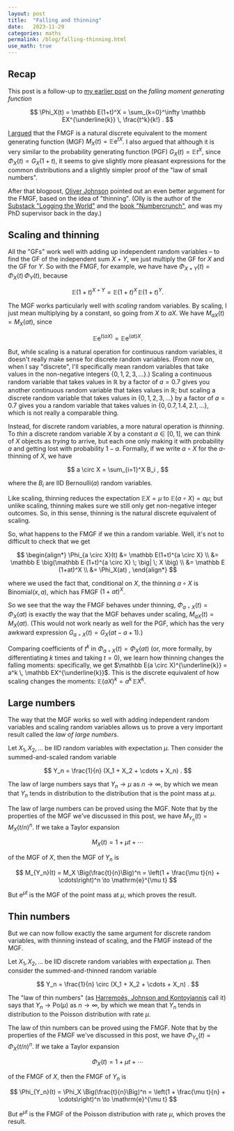 ```yaml
---
layout: post
title:  "Falling and thinning"
date:   2023-11-29
categories: maths
permalink: /blog/falling-thinning.html
use_math: true
---
```


## Recap

This post is a follow-up to [my earlier post](falling-moments.html) on the *falling moment generating function*

$$ \Phi_X(t) = \mathbb E(1+t)^X = \sum_{k=0}^\infty \mathbb EX^{\underline{k}} \, \frac{t^k}{k!} . $$

[I argued](falling-moments.html) that the FMGF is a natural discrete equivalent to the moment generating function (MGF) $M_X(t) = \mathbb E\mathrm{e}^{tX}$. I also argued that although it is very similar to the probability generating function (PGF) $G_X(t) = \mathbb Et^X$, since $\Phi_X(t) = G_X(1+t)$, it seems to give slightly more pleasant expressions for the common distributions and a slightly simpler proof of the "law of small numbers".

After that blogpost, [Oliver Johnson](https://twitter.com/orbit_silver/status/1729435474005983309) pointed out an even better argument for the FMGF, based on the idea of "thinning". (Olly is the author of the [Substack "Logging the World"](https://bristoliver.substack.com) and the [book "Numbercrunch"](https://www.amazon.co.uk/dp/1788708334/), and was my PhD supervisor back in the day.)

## Scaling and thinning

All the "GFs" work well with adding up independent random variables – to find the GF of the independent sum $X + Y$, we just multiply the GF for $X$ and the GF for $Y$. So with the FMGF, for example, we have have $\Phi_{X+Y}(t) = \Phi_X(t)\,\Phi_Y(t)$, because

$$ \mathbb E(1+t)^{X+Y} = \mathbb E(1+t)^X \, \mathbb E(1+t)^Y . $$

The MGF works particularly well with *scaling* random variables. By scaling, I just mean multiplying by a constant, so going from $X$ to $aX$. We have $M_{aX}(t) = M_X(at)$, since

$$ \mathbb E \mathrm{e}^{t(aX)} = \mathbb E \mathrm{e}^{(at)X} . $$

But, while scaling is a natural operation for continuous random variables, it doesn't really make sense for discrete random variables. (From now on, when I say "discrete", I'll specifically mean random variables that take values in the non-negative integers $\lbrace 0,1,2,3,\dots\rbrace$.) Scaling a continuous random variable that takes values in $\mathbb R$ by a factor of $a = 0.7$ gives you another continuous random variable that takes values in $\mathbb R$; but scaling a discrete random variable that takes values in $\lbrace 0,1,2,3,\dots\rbrace$ by a factor of $a = 0.7$ gives you a random variable that takes values in $\lbrace 0,0.7,1.4,2.1,\dots\rbrace$, which is not really a comparable thing.

Instead, for discrete random variables, a more natural operation is *thinning*. To *thin* a discrete random variable $X$ by a constant $a \in [0,1]$, we can think of $X$ objects as *trying* to arrive, but each one only making it with probability $a$ and getting lost with probability $1-a$. Formally, if we write $a\circ X$ for the $a$-thinning of $X$, we have

$$ a \circ X = \sum_{i=1}^X B_i , $$

where the $B_i$ are IID Bernoulli$(a)$ random variables.

Like scaling, thinning reduces the expectation $\mathbb EX = \mu$ to $\mathbb E(a\circ X) = a\mu$; but unlike scaling, thinning makes sure we still only get non-negative integer outcomes. So, in this sense, thinning is the natural discrete equivalent of scaling.

So, what happens to the FMGF if we thin a random variable. Well, it's not to difficult to check that we get

$$ \begin{align*}
\Phi_{a \circ X}(t) &= \mathbb E(1+t)^{a \circ X} \\
  &= \mathbb E \big(\mathbb E (1+t)^{a \circ X} \; \big| \; X \big) \\
  &= \mathbb E (1+at)^X \\
  &= \Phi_X(at) ,
\end{align*} $$

where we used the fact that, conditional on $X$, the thinning $a \circ X$ is Binomial$(x,a)$, which has FMGF $(1+at)^X$.

So we see that the way the FMGF behaves under thinning, $\Phi_{a\circ X}(t) = \Phi_X(at)$ is exactly the way that the MGF behaves under scaling, $M_{aX}(t) = M_X(at)$. (This would not work nearly as well for the PGF, which has the very awkward expression $G_{a\circ X}(t) = G_X(at - a + 1)$.)

Comparing coefficients of $t^k$ in $\Phi_{a\circ X}(t) = \Phi_X(at)$ (or, more formally, by differentiating $k$ times and taking $t = 0$), we learn how thinning changes the falling moments: specifically, we get $\mathbb E(a \circ X)^{\underline{k}} = a^k \, \mathbb EX^{\underline{k}}$. This is the discrete equivalent of how scaling changes the moments: $\mathbb E(aX)^k = a^k \, \mathbb EX^k$.

## Large numbers

The way that the MGF works so well with adding independent random variables and scaling random variables allows us to prove a very important result called the *law of large numbers*.

Let $X_1, X_2, \dots$ be IID random variables with expectation $\mu$. Then consider the summed-and-scaled random variable

$$ Y_n = \frac{1}{n} (X_1 + X_2 + \cdots + X_n) . $$

The law of large numbers says that $Y_n \to \mu$ as $n \to \infty$, by which we mean that $Y_n$ tends in distribution to the distribution that is the point mass at $\mu$.

The law of large numbers can be proved using the MGF. Note that by the properties of the MGF we've discussed in this post, we have $M_{Y_n}(t) = M_X(t/n)^n$. If we take a Taylor expansion

$$ M_X(t) = 1 + \mu t + \cdots $$

of the MGF of $X$, then the MGF of $Y_n$ is

$$ M_{Y_n}(t) = M_X \Big(\frac{t}{n}\Big)^n = \left(1 + \frac{\mu t}{n} + \cdots\right)^n \to \mathrm{e}^{\mu t} $$

But $\mathrm{e}^{\mu t}$ is the MGF of the point mass at $\mu$, which proves the result.

## Thin numbers

But we can now follow exactly the same argument for discrete random variables, with thinning instead of scaling, and the FMGF instead of the MGF.

Let $X_1, X_2, \dots$ be IID discrete random variables with expectation $\mu$. Then consider the summed-and-thinned random variable

$$ Y_n = \frac{1}{n} \circ (X_1 + X_2 + \cdots + X_n) . $$

The "law of thin numbers" (as [Harremoës, Johnson and Kontoyiannis](https://doi.org/10.1109/TIT.2010.2053893) call it) says that $Y_n \to \text{Po}(\mu)$ as $n \to \infty$, by which we mean that $Y_n$ tends in distribution to the Poisson distribution with rate $\mu$.

The law of thin numbers can be proved using the FMGF. Note that by the properties of the FMGF we've discussed in this post, we have $\Phi_{Y_n}(t) = \Phi_X(t/n)^n$. If we take a Taylor expansion

$$ \Phi_X(t) = 1 + \mu t + \cdots $$

of the FMGF of $X$, then the FMGF of $Y_n$ is

$$ \Phi_{Y_n}(t) = \Phi_X \Big(\frac{t}{n}\Big)^n = \left(1 + \frac{\mu t}{n} + \cdots\right)^n \to \mathrm{e}^{\mu t} $$

But $\mathrm{e}^{\mu t}$ is the FMGF of the Poisson distribution with rate $\mu$, which proves the result.


